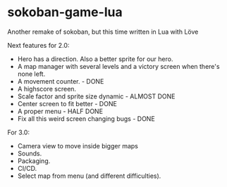 # sokoban-game-lua
Another remake of sokoban, but this time written in Lua with Löve

Next features for 2.0:

- Hero has a direction. Also a better sprite for our hero.
- A map manager with several levels and a victory screen when there's none left.
- A movement counter. - DONE
- A highscore screen.
- Scale factor and sprite size dynamic - ALMOST DONE
- Center screen to fit better - DONE
- A proper menu - HALF DONE
- Fix all this weird screen changing bugs - DONE

For 3.0:

- Camera view to move inside bigger maps
- Sounds.
- Packaging.
- CI/CD.
- Select map from menu (and different difficulties).